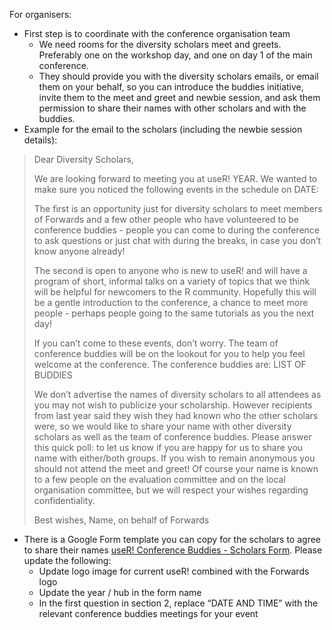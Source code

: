 For organisers:
* First step is to coordinate with the conference organisation team	    
	* We need rooms for the diversity scholars meet and greets. Preferably one on the workshop day, and one on day 1 of the main conference. 
	* They should provide you with the diversity scholars emails, or email them on your behalf, so you can introduce the buddies initiative, invite them to the meet and greet and newbie session, and ask them permission to share their names with other scholars and with the buddies.  
* Example for the email to the scholars (including the newbie session details):
> 	Dear Diversity Scholars,
> 
> We are looking forward to meeting you at useR! YEAR. We wanted to make sure you noticed the following events in the schedule on DATE:
> 
> <Link to schedule>
> 
> The first is an opportunity just for diversity scholars to meet members of Forwards and a few other people who have volunteered to be conference buddies - people you can come to during the conference to ask questions or just chat with during the breaks, in case you don’t know anyone already!
> 
> The second is open to anyone who is new to useR! and will have a program of short, informal talks on a variety of topics that we think will be helpful for newcomers to the R community. Hopefully this will be a gentle introduction to the conference, a chance to meet more people - perhaps people going to the same tutorials as you the next day!
> 
> If you can’t come to these events, don’t worry. The team of conference buddies will be on the lookout for you to help you feel welcome at the conference. The conference buddies are:
> LIST OF BUDDIES 
> 
> We don’t advertise the names of diversity scholars to all attendees as you may not wish to publicize your scholarship. However recipients from last year said they wish they had known who the other scholars were, so we would like to share your name with other diversity scholars as well as the team of conference buddies. Please answer this quick poll: <LINK TO FORM FOR SCHOLARS> to let us know if you are happy for us to share you name with either/both groups. If you wish to remain anonymous you should not attend the meet and greet! Of course your name is known to a few people on the evaluation committee and on the local organisation committee, but we will respect your wishes regarding confidentiality.
> 
> Best wishes,
> Name, on behalf of Forwards
* There is a Google Form template you can copy for the scholars to agree to share their names [useR! Conference Buddies - Scholars Form](https://forms.gle/b8oX6RrX1ThHhiRh7). Please update the following:
	* 	Update logo image for current useR! combined with the Forwards logo
	* Update the year / hub in the form name
	* In the first question in section 2, replace “DATE AND TIME” with the relevant conference buddies meetings for your event
